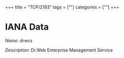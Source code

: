 +++
title = "TCP/2193"
tags = [""]
categories = [""]
+++

# IANA Data

_Name:_ drwcs

_Description:_ Dr.Web Enterprise Management Service

